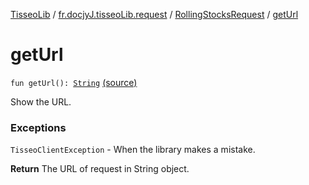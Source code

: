 [TisseoLib](../../index.md) / [fr.docjyJ.tisseoLib.request](../index.md) / [RollingStocksRequest](index.md) / [getUrl](./get-url.md)

# getUrl

`fun getUrl(): `[`String`](https://kotlinlang.org/api/latest/jvm/stdlib/kotlin/-string/index.html) [(source)](https://github.com/docjyJ/TisseoLib/tree/master/src/main/kotlin/fr/docjyJ/tisseoLib/request/RollingStocksRequest.kt#L42)

Show the URL.

### Exceptions

`TisseoClientException` - When the library makes a mistake.

**Return**
The URL of request in String object.


